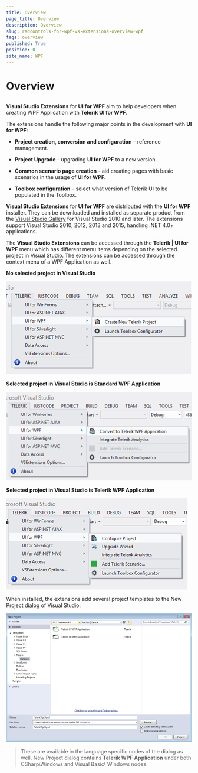 ```yaml
---
title: Overview
page_title: Overview
description: Overview
slug: radcontrols-for-wpf-vs-extensions-overview-wpf
tags: overview
published: True
position: 0
site_name: WPF
---
```


# Overview



## 

__Visual Studio Extensions__ for __UI for WPF__ aim to help developers when creating WPF Application with __Telerik UI for WPF__.

The extensions handle the following major points in the development with __UI for WPF__:

* __Project creation, conversion and configuration__ – reference management.

* __Project Upgrade__ - upgrading __UI for WPF__ to a new version.

* __Common scenario page creation__ - aid creating pages with basic scenarios in the usage of __UI for WPF.__

* __Toolbox configuration__ – select what version of Telerik UI to be populated in the Toolbox.

__Visual Studio Extensions__ for __UI for WPF__ are distributed with the __UI for WPF__ installer. They can be downloaded and installed as separate product from the [Visual Studio Gallery](http://visualstudiogallery.msdn.microsoft.com/) for Visual Studio 2010 and later. The extensions support Visual Studio 2010, 2012, 2013 and 2015, handling .NET 4.0+ applications.

The __Visual Studio Extensions__ can be accessed through the __Telerik | UI for WPF__ menu which has different menu items depending on the selected project in Visual Studio. The extensions can be accessed through the context menu of a WPF Application as well.

__No selected project in Visual Studio__

![VSExtentions WPF Overview Menu Create](images/VSExtentions_WPF_OverviewMenuCreate.png)

__Selected project in Visual Studio is Standard WPF Application__

![VSExtentions WPF Overview Menu Convert](images/VSExtentions_WPF_OverviewMenuConvert.png)

__Selected project in Visual Studio is Telerik WPF Application__

![VSExtentions WPF Overview Menu Configure](images/VSExtentions_WPF_OverviewMenuConfigure.png)

When installed, the extensions add several project templates to the New Project dialog of Visual Studio:

![VSExtentions WPF Overview Project Templates](images/VSExtentions_WPF_OverviewProjectTemplates.jpg)

>These are available in the language specific nodes of the dialog as well. New Project dialog contains __Telerik WPF Application__ under both CSharp\Windows and Visual Basic\ Windows nodes.
